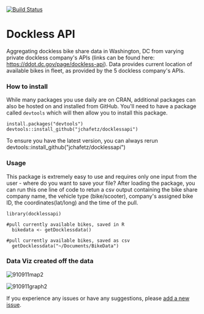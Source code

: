 [![Build Status](https://travis-ci.org/achafetz/docklessapi.svg?branch=master)](https://travis-ci.org/achafetz/docklessapi)

# Dockless API
Aggregating dockless bike share data in Washington, DC from varying private dockless company's APIs (links can be found here: https://ddot.dc.gov/page/dockless-api). Data provides current location of available bikes in fleet, as provided by the 5 dockless company's APIs. 

### How to install

While many packages you use daily are on CRAN, additional packages can also be hosted on and installed from GitHub. You'll need to have a package called `devtools` which will then allow you to install this package.

```
install.packages("devtools")
devtools::install_github("jchafetz/docklessapi")
```
To ensure you have the latest version, you can always rerun devtools::install_github("jchafetz/docklessapi")


### Usage

This package is extremely easy to use and requires only one input from the user - where do you want to save your file? After loading the package, you can run this one line of code to retun a csv output containing the bike share company name, the vehicle type (bike/scooter), company's assigned bike ID, the coordinates(lat/long) and the	time of the pull.

```
library(docklessapi)

#pull currently available bikes, saved in R
  bikedata <- getDocklessdata()
  
#pull currently available bikes, saved as csv
  getDocklessdata("~/Documents/BikeData")
```

### Data Viz created off the data

![910911map2](https://user-images.githubusercontent.com/8933069/45558890-fc7e7900-b80e-11e8-902a-b15c07fbc557.gif)

![910911graph2](https://user-images.githubusercontent.com/8933069/45558895-ff796980-b80e-11e8-9667-370f3a097b68.gif)


If you experience any issues or have any suggestions, please [add a new issue](https://github.com/jchafetz/docklessapi/issues).

